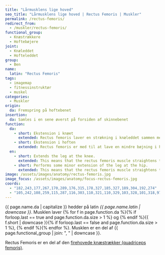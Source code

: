 ```yaml
---
title: "Lårmusklens lige hoved"
seo_title: "Lårmusklens lige hoved | Rectus Femoris | Muskler"
permalink: /rectus-femoris/
redirect_from:
  - /muskler/rectus-femoris/
functional_group:
  - Knæstrækkere
  - Hoftebøjere
joint:
  - Knæleddet
  - Hofteleddet
group:
  - Ben
name:
  latin: "Rectus Femoris"
tags:
  - imagemap
  - fitnessinstruktør
  - muskel
categories:
  - Muskler
origin:
  da: Fremspring på hoftebenet
insertion:
  da: Samles i en sene øverst på forsiden af skinnebenet
function:
  da:
    - short: Ekstension i knæet
      extended: Rectus femoris laver en strækning i knæleddet sammen med resten af quadriceps femoris musklen.
    - short: Ekstension i hoften
      extended: Rectus femoris er med til at lave en mindre bøjning i hoften.
  en:
    - short: Extends the leg at the knee.
      extended: This means that the rectus femoris muscle straightens the leg at the knee joint such that there is an increase in the angle between the lower leg and the upper leg.
    - short: Performs some minor extension of the leg at the hip.
      extended: This means that the rectus femoris muscle straightens the hip joint such that there is an increase in the angle between the upper leg and the torso.
image: /assets/images/anatomy/rectus-femoris.jpg
image_focus: /assets/images/anatomy/focus-rectus-femoris.jpg
coords:
  - "182,243,177,267,170,289,176,315,178,327,185,327,189,304,192,274"
  - "105,242,108,259,115,287,116,303,110,321,110,329,103,328,101,318,97,306,95,274"
---
```


{{ page.name.da | capitalize }} hedder på latin *{{ page.name.latin | downcase }}*. Musklen laver {% for f in page.function.da %}{% if forloop.last == true and page.function.da.size > 1 %} og {% endif %}{{ f.short | downcase  }}{% if forloop.last == false and page.function.da.size > 1 %}, {% endif %}{% endfor %}. Musklen er en del af {{ page.functional_group | join: ", " | downcase }}.

Rectus Femoris er en del af den [firehovede knæstrækker (quadriceps femoris)](/quadriceps-femoris/).
